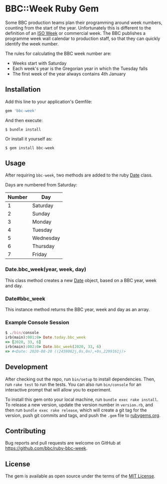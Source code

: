 # BBC::Week Ruby Gem

Some BBC production teams plan their programming around week numbers, counting from the start of the year. Unfortunately this is different to the definition of an [ISO Week] or commercial week. The BBC publishes a programme week wall calendar to production staff, so that they can quickly identify the week number.

The rules for calculating the BBC week number are:
- Weeks start with Saturday
- Each week's year is the Gregorian year in which the Tuesday falls
- The first week of the year always contains 4th January



## Installation

Add this line to your application's Gemfile:

```ruby
gem 'bbc-week'
```

And then execute:

    $ bundle install

Or install it yourself as:

    $ gem install bbc-week

## Usage

After requiring `bbc-week`, two methods are added to the ruby [Date] class.

Days are numbered from Saturday:

| Number  | Day       |
|---------|-----------|
| 1       | Saturday  |
| 2       | Sunday    |
| 3       | Monday    |
| 4       | Tuesday   |
| 5       | Wednesday |
| 6       | Thursday  |
| 7       | Friday    |


### Date.bbc_week(year, week, day)

This class method creates a new [Date] object, based on a BBC year, week and day.

### Date#bbc_week

This instance method returns the BBC year, week and day as an array.


### Example Console Session

```ruby
$ ./bin/console 
irb(main):001:0> Date.today.bbc_week
=> [2020, 33, 6]
irb(main):002:0> Date.bbc_week(2020, 33, 6)
=> #<Date: 2020-08-20 ((2459082j,0s,0n),+0s,2299161j)>
```

## Development

After checking out the repo, run `bin/setup` to install dependencies. Then, run `rake test` to run the tests. You can also run `bin/console` for an interactive prompt that will allow you to experiment.

To install this gem onto your local machine, run `bundle exec rake install`. To release a new version, update the version number in `version.rb`, and then run `bundle exec rake release`, which will create a git tag for the version, push git commits and tags, and push the `.gem` file to [rubygems.org](https://rubygems.org).

## Contributing

Bug reports and pull requests are welcome on GitHub at https://github.com/bbc/ruby-bbc-week.


## License

The gem is available as open source under the terms of the [MIT License](https://opensource.org/licenses/MIT).



[ISO Week]:  https://en.wikipedia.org/wiki/ISO_week_date
[Date]:      https://ruby-doc.org/stdlib/libdoc/date/rdoc/Date.html
